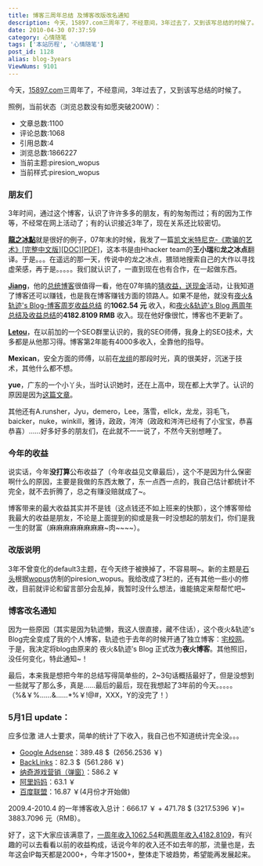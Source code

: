 ```yaml
---
title: 博客三周年总结 及博客改版改名通知
description: 今天，15897.com三周年了，不经意间，3年过去了，又到该写总结的时候了。照例，当前状态（浏览总数没有如愿突破200W）：……
date: 2010-04-30 07:37:59
category: 心情随笔
tags: ['本站历程', '心情随笔']
post_id: 1128
alias: blog-3years
ViewNums: 9101
---
```


今天，[15897.com](http://www.15897.com/)三周年了，不经意间，3年过去了，又到该写总结的时候了。

照例，当前状态（浏览总数没有如愿突破200W）：

* 文章总数:1100
* 评论总数:1068
* 引用总数:4
* 浏览总数:1866227
* 当前主题:piresion_wopus
* 当前样式:piresion_wopus

### 朋友们

3年时间，通过这个博客，认识了许许多多的朋友，有的匆匆而过；有的因为工作等，不经常在网上活动了；有的认识接近3年了，现在关系还比较密切。

[**龍之冰點**](http://www.hhacker.com)就是很好的例子，07年末的时候，我发了一篇[凯文米特尼克-《欺骗的艺术》[完整中文版][DOC][PDF]](/blog/the-art-of-deception-chs-doc-pdf)，这本书是由Hhacker team的**王小瑞**和**龙之冰点**翻译。于是。。。在遥远的那一天，传说中的龙之冰点，猥琐地搜索自己的大作以寻找虚荣感，再于是。。。。。我们就认识了，一直到现在也有合作，在一起做东西。

[**Jiang**](http://jiangzhanyong.com/)，他的[总统博客](http://www.jiangzhanyong.com)很值得一看，他在07年搞的[猜收益，送现金](/blog/78a)活动，让我知道了博客还可以赚钱，也是我在博客赚钱方面的领路人。如果不是他，就没有[夜火&轨迹's Blog-博客周岁收益总结](/blog/15897-com-blog-zhousui-shouyi-zongjie) 的**1062.54 元** 收入，和[夜火&轨迹's Blog 两周年总结及收益总结](/blog/15897-com-blog-2years)的**4182.8109 RMB** 收入。现在他好像很忙，博客也不更新了。

[**Letou**](http://www.stwang.cn/)，在以前加的一个SEO群里认识的，我的SEO师傅，我身上的SEO技术，大多都是从他那习得。博客第2年能有4000多收入，全靠他的指导。

**Mexican**，安全方面的师傅，以前在[龙组](/blog/53a)的那段时光，真的很美好，沉迷于技术，其他什么都不想。

**yue**，广东的一个小丫头，当时认识她时，还在上高中，现在都上大学了。认识的原因是因为[这篇文章](/blog/109a)。

其他还有A.runsher，Jyu，demero，Lee，落雪，ellck，龙龙，羽毛飞，baicker，nuke，winkill，雅诗，政政，涔涔（政政和涔涔已经有了小宝宝，恭喜恭喜）……好多好多的朋友们，在此就不一一说了，不然今天别想睡了。

### 今年的收益

说实话，今年**没打算**公布收益了（今年收益见文章最后），这个不是因为什么保密啊什么的原因，主要是我做的东西太散了，东一点西一点的，我自己估计都统计不完全，就不去折腾了，总之有赚没赔就成了~。

博客带来的最大收益其实并不是钱（这点钱还不如上班来的快那），这个博客带给我最大的收益是朋友，不论是上面提到的抑或是我一时没想起的朋友们，你们是我一生的财富（麻麻麻麻麻麻麻麻~肉~~~~）。

### 改版说明

3年不曾变化的default3主题，在今天终于被换掉了，不容易啊~。新的主题是[石头](http://www.stou.info/)根据[wopus](http://www.wopus.org/)仿制的piresion_wopus。我给改成了3栏的，还有其他一些小的修改，目前就评论和留言部分会乱掉，我暂时没什么想法，谁能搞定来帮帮忙吧~

### 博客改名通知

因为一些原因（其实是因为轨迹懒，我这人很直接，藏不住话），这个夜火&轨迹’s Blog完全变成了我的个人博客，轨迹也于去年的时候开通了独立博客：[宅校网](http://www.gxorz.com/)。于是，我决定将blog由原来的 夜火&轨迹’s Blog 正式改为**夜火博客**。其他照旧，没任何变化，特此通知~！

最后，本来我是想把今年的总结写得简单些的，2~3句话概括最好了，但是没想到一些就写了那么多，真是……最后的最后，现在我想起了3年前的今天。。。。。（%&￥%……&……*%￥!@#，XXX，Y的没完了！）

### 5月1日 update：

应多位激 进人士要求，简单的统计了下收入，我自己也不知道统计完全没。。。

* [Google Adsense](https://www.google.com/adsense/)：389.48 $  (2656.2536 ￥)
* [BackLinks](http://www.whylink.com?aff=25805)：82.3 $  (561.286 ￥)
* [纳奇游戏营销（弹窗）](http://1717gs.com/?action=register&tid=1268)：586.2 ￥
* [阿里妈妈](http://www.alimama.com)：63.1 ￥
* [百度联盟](http://union.baidu.com)：16.87 ￥(4月份才开始做)

2009.4-2010.4 的一年博客收入总计：666.17 ￥ + 471.78 $ (3217.5396 ￥)= 3883.7096 元（RMB）。

好了，这下大家应该满意了，[一周年收入1062.54](/blog/15897-com-blog-zhousui-shouyi-zongjie)和[两周年收入4182.8109](/blog/15897-com-blog-2years)，有兴趣的可以去看看以前的收益构成，话说今年的收入还不如去年的那，流量也是，去年这会IP每天都是2000+，今年才1500+，整体走下坡趋势，希望能再发展起来。

